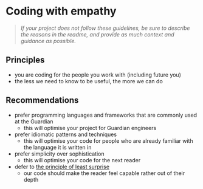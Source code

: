 # Coding with empathy

> _If your project does not follow these guidelines, be sure to describe the reasons in the readme, and provide as much context and guidance as possible._

## Principles

-   you are coding for the people you work with (including future you)
-   the less we need to know to be useful, the more we can do

## Recommendations

-   prefer programming languages and frameworks that are commonly used at the Guardian
    -   this will optimise your project for Guardian engineers
-   prefer idiomatic patterns and techniques
    -   this will optimise your code for people who are already familiar with the language it is written in
- prefer simplicity over sophistication
    -   this will optimise your code for the next reader
-   defer to [the principle of least surprise](https://en.wikipedia.org/wiki/Principle_of_least_astonishment)
    -   our code should make the reader feel capable rather out of their depth
